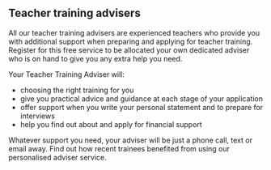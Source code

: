 ## Teacher training advisers

All our teacher training advisers are experienced teachers who provide you with additional support when preparing and applying for teacher training. Register for this free service to be allocated your own dedicated adviser who is on hand to give you any extra help you need.

Your Teacher Training Adviser will:

* choosing the right training for you
* give you practical advice and guidance at each stage of your application
* offer support when you write your personal statement and to prepare for interviews 
* help you find out about and apply for financial support

Whatever support you need, your adviser will be just a phone call, text or email away. Find out how recent trainees benefited from using our personalised adviser service.
